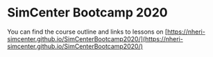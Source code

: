 SimCenter Bootcamp 2020
======================

You can find the course outline and links to lessons on [https://nheri-simcenter.github.io/SimCenterBootcamp2020/](https://nheri-simcenter.github.io/SimCenterBootcamp2020/)
